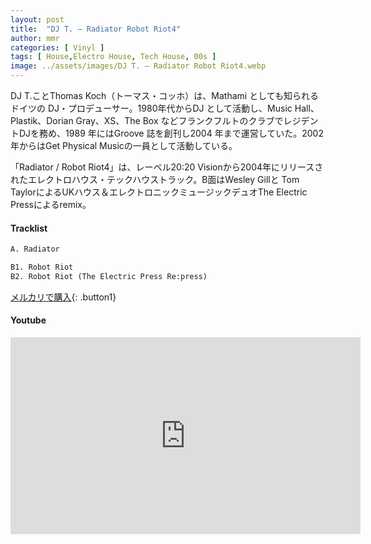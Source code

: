 ```yaml
---
layout: post
title:  "DJ T. – Radiator Robot Riot4"
author: mmr
categories: [ Vinyl ]
tags: [ House,Electro House, Tech House, 00s ]
image: ../assets/images/DJ T. – Radiator Robot Riot4.webp
---
```


DJ T.ことThomas Koch（トーマス・コッホ）は、Mathami としても知られるドイツの DJ・プロデューサー。1980年代からDJ として活動し、Music Hall、Plastik、Dorian Gray、XS、The Box などフランクフルトのクラブでレジデントDJを務め、1989 年にはGroove 誌を創刊し2004 年まで運営していた。2002年からはGet Physical Musicの一員として活動している。

「Radiator / Robot Riot4」は、レーベル20:20 Visionから2004年にリリースされたエレクトロハウス・テックハウストラック。B面はWesley Gillと Tom TaylorによるUKハウス＆エレクトロニックミュージックデュオThe Electric Pressによるremix。

#### Tracklist
```md
A. Radiator

B1. Robot Riot
B2. Robot Riot (The Electric Press Re:press)
```

[メルカリで購入](https://jp.mercari.com/item/m83917450638?afid=6142608987){: .button1}

#### Youtube
<iframe width="560" height="315" src="https://www.youtube.com/embed/c-zFws28f3A?si=KJIzf3QwLQnnVUN8" title="YouTube video player" frameborder="0" allow="accelerometer; autoplay; clipboard-write; encrypted-media; gyroscope; picture-in-picture; web-share" referrerpolicy="strict-origin-when-cross-origin" allowfullscreen></iframe>